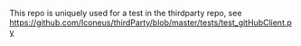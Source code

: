 This repo is uniquely used for a test in the thirdparty repo, see
https://github.com/Iconeus/thirdParty/blob/master/tests/test_gitHubClient.py

